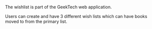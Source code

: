 The wishlist is part of the GeekTech web application.

Users can create and have 3 different wish lists which can have books moved to from the primary list.
